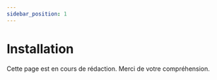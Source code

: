 ```yaml
---
sidebar_position: 1
---
```


# Installation

Cette page est en cours de rédaction. Merci de votre compréhension.

